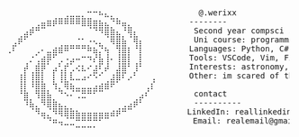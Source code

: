 <pre> 
⠀⠀⠀⠀⠀⠀⠀⠀⠀⠀⢀⣀⣀⡀⠒⠒⠦⣄⡀⠀⠀⠀⠀⠀⠀⠀         @.werixx
⠀⠀⠀⠀⠀⢀⣤⣶⡾⠿⠿⠿⠿⣿⣿⣶⣦⣄⠙⠷⣤⡀⠀⠀⠀⠀       --------  
⠀⠀⠀⣠⡾⠛⠉⠀⠀⠀⠀⠀⠀⠀⠈⠙⠻⣿⣷⣄⠘⢿⡄⠀⠀⠀        Second year compsci student
⠀⢀⡾⠋⠀⠀⠀⠀⠀⠀⠀⠀⠐⠂⠠⢄⡀⠈⢿⣿⣧⠈⢿⡄⠀⠀        Uni course: programming and algorithms
⢀⠏⠀⠀⠀⢀⠄⣀⣴⣾⠿⠛⠛⠛⠷⣦⡙⢦⠀⢻⣿⡆⠘⡇⠀⠀       Languages: Python, C#, Java, Html
⠀⠀⠀⠀⡐⢁⣴⡿⠋⢀⠠⣠⠤⠒⠲⡜⣧⢸⠄⢸⣿⡇⠀⡇⠀⠀       Tools: VSCode, Vim, Figma, Photoshop
⠀⠀⠀⡼⠀⣾⡿⠁⣠⢃⡞⢁⢔⣆⠔⣰⠏⡼⠀⣸⣿⠃⢸⠃⠀⠀       Interests: astronomy, calisthenics, jungle music & machine learning
⠀⠀⢰⡇⢸⣿⡇⠀⡇⢸⡇⣇⣀⣠⠔⠫⠊⠀⣰⣿⠏⡠⠃⠀⠀⢀       Other: im scared of the job market<3
⠀⠀⢸⡇⠸⣿⣷⠀⢳⡈⢿⣦⣀⣀⣀⣠⣴⣾⠟⠁⠀⠀⠀⠀⢀⡎
⠀⠀⠘⣷⠀⢻⣿⣧⠀⠙⠢⠌⢉⣛⠛⠋⠉⠀⠀⠀⠀⠀⠀⣠⠎⠀        contact
⠀⠀⠀⠹⣧⡀⠻⣿⣷⣄⡀⠀⠀⠀⠀⠀⠀⠀⠀⠀⢀⣠⡾⠃⠀⠀        ----------
⠀⠀⠀⠀⠈⠻⣤⡈⠻⢿⣿⣷⣦⣤⣤⣤⣤⣤⣴⡾⠛⠉⠀⠀         LinkedIn: reallinkedin
⠀⠀⠀⠀⠀⠀⠈⠙⠶⢤⣈⣉⠛⠛⠛⠛⠋⠉⠀⠀⠀⠀⠀⠀⠀         Email: realemail@gmail.com⠀
⠀⠀⠀⠀⠀⠀⠀⠀⠀⠀⠀⠀⠉⠉⠉⠁⠀⠀⠀
</pre>
⠀⠀⠀⠀⠀⠀⠀
